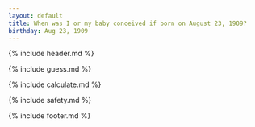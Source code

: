 ```yaml
---
layout: default
title: When was I or my baby conceived if born on August 23, 1909?
birthday: Aug 23, 1909
---
```


{% include header.md %}

{% include guess.md %}

{% include calculate.md %}

{% include safety.md %}

{% include footer.md %}



